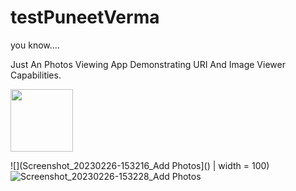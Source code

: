 # testPuneetVerma
you know....

Just An Photos Viewing App Demonstrating URI And Image Viewer Capabilities.

<img src="https://user-images.githubusercontent.com/27921554/221404452-ea66a149-aa91-4eb5-826c-4ae6aabd3111.jpg" width="100">

![](Screenshot_20230226-153216_Add Photos]() | width = 100)
![Screenshot_20230226-153228_Add Photos](https://user-images.githubusercontent.com/27921554/221404449-66a5adb9-20bf-4264-ac5e-be073f2dd4c3.jpg)

